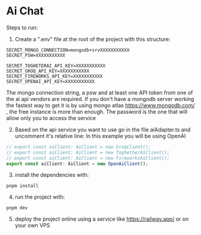 # Ai Chat

Steps to run:

1) Create a ".env" file at the root of the project with this structure:

```
SECRET_MONGO_CONNECTION=mongodb+srvXXXXXXXXXXX
SECRET_PSW=XXXXXXXXXXX

SECRET_TOGHETERAI_API_KEY=XXXXXXXXXXX
SECRET_GROQ_API_KEY=XXXXXXXXXXX
SECRET_FIREWORKS_API_KEY=XXXXXXXXXXX
SECRET_OPENAI_API_KEY=XXXXXXXXXXX
```

The mongo connection string, a psw and at least one API token from one of the ai api vendors are required.
If you don't have a mongodb server working the fastest way to get it is by using mongo atlas https://www.mongodb.com/ , the free instance is more than enough.
The password is the one that will allow only you to access the service

2) Based on the api service you want to use go in the file aiAdapter.ts and uncomment it's relative line:
In this example you will be using OpenAI
```typescript
// export const aiClient: AiClient = new GroqClient();
// export const aiClient: AiClient = new ToghetherAiClient();
// export const aiClient: AiClient = new FireworksAiClient();
export const aiClient: AiClient = new OpenAiClient();
```

3) install the dependencies with:
```
pnpm install
```


4) run the project with:
```
pnpm dev
```


5) deploy the project online using a service like https://railway.app/ or on your own VPS